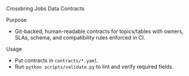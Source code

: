 Crossbring Jobs Data Contracts

Purpose
- Git-backed, human-readable contracts for topics/tables with owners, SLAs, schema, and compatibility rules enforced in CI.

Usage
- Put contracts in `contracts/*.yaml`.
- Run `python scripts/validate.py` to lint and verify required fields.

